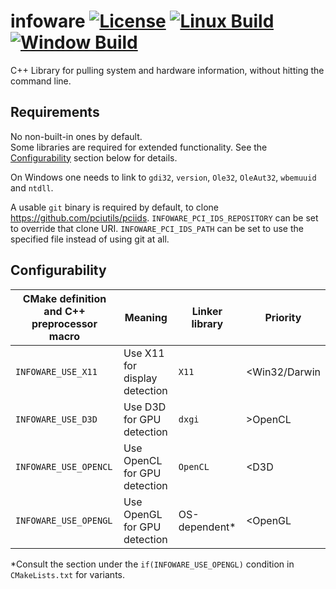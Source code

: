 # infoware [![License](https://img.shields.io/badge/license-CC0-green.svg?style=flat)](LICENSE) [![Linux Build](https://github.com/ThePhD/infoware/actions/workflows/linux-build.yml/badge.svg)](https://github.com/ThePhD/infoware/actions/workflows/linux-build.yml) [![Window Build](https://github.com/ThePhD/infoware/actions/workflows/window_build.yml/badge.svg)](https://github.com/ThePhD/infoware/actions/workflows/window_build.yml)
C++ Library for pulling system and hardware information, without hitting the command line.


## Requirements
No non-built-in ones by default.<br />
Some libraries are required for extended functionality. See the [Configurability](#configurability) section below for details.

On Windows one needs to link to `gdi32`, `version`, `Ole32`, `OleAut32`, `wbemuuid` and `ntdll`.

A usable `git` binary is required by default, to clone https://github.com/pciutils/pciids.
	`INFOWARE_PCI_IDS_REPOSITORY` can be set to override that clone URI.
	`INFOWARE_PCI_IDS_PATH` can be set to use the specified file instead of using git at all.

## Configurability
|CMake definition and C++ preprocessor macro|              Meaning              |Linker library|    Priority   |
|-------------------------------------------|-----------------------------------|--------------|---------------|
|             `INFOWARE_USE_X11`            |   Use X11 for display detection   |     `X11`    | <Win32/Darwin |
|             `INFOWARE_USE_D3D`            |      Use D3D for GPU detection    |    `dxgi`    |     >OpenCL   |
|            `INFOWARE_USE_OPENCL`          |    Use OpenCL for GPU detection   |   `OpenCL`   |      <D3D     |
|            `INFOWARE_USE_OPENGL`          |    Use OpenGL for GPU detection   |OS-dependent\*|     <OpenGL   |


\*Consult the section under the `if(INFOWARE_USE_OPENGL)` condition in `CMakeLists.txt` for variants.
